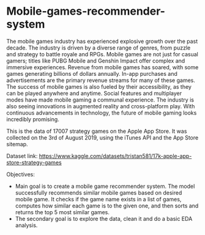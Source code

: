 # Mobile-games-recommender-system

The mobile games industry has experienced explosive growth over the past decade. The industry is driven by a diverse range of genres, from puzzle and strategy to battle royale and RPGs. Mobile games are not just for casual gamers; titles like PUBG Mobile and Genshin Impact offer complex and immersive experiences. Revenue from mobile games has soared, with some games generating billions of dollars annually. In-app purchases and advertisements are the primary revenue streams for many of these games. The success of mobile games is also fueled by their accessibility, as they can be played anywhere and anytime. Social features and multiplayer modes have made mobile gaming a communal experience. The industry is also seeing innovations in augmented reality and cross-platform play. With continuous advancements in technology, the future of mobile gaming looks incredibly promising.

This is the data of 17007 strategy games on the Apple App Store. It was collected on the 3rd of August 2019, using the iTunes API and the App Store sitemap.

Dataset link: https://www.kaggle.com/datasets/tristan581/17k-apple-app-store-strategy-games

Objectives:
- Main goal is to create a mobile game recommender system. The model successfully recommends similar mobile games based on desired mobile game. It checks if the game name exists in a list of games, computes how similar each game is to the given one, and then sorts and returns the top 5 most similar games.
- The secondary goal is to explore the data, clean it and do a basic EDA analysis.
